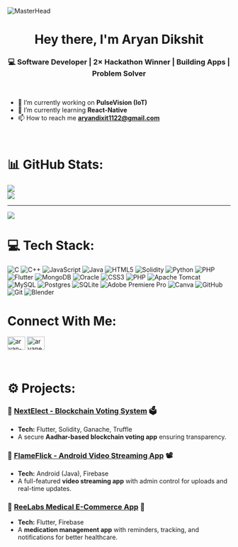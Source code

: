 ![MasterHead](https://images.prismic.io/createthrive/97c66635-ed56-4329-9e0e-b46f9bdf1639_Blog%20landscape.png?ixlib=gatsbyFP&auto=compress%2Cformat&fit=max&q=50&w=4492&h=1318)
<h1 align="center">Hey there, I'm Aryan Dikshit</h1>
<h3 align="center">💻 Software Developer | 2× Hackathon Winner | Building Apps | Problem Solver</h3>
<br>

- 🔭 I’m currently working on **PulseVision (IoT)**
- 🌱 I’m currently learning **React-Native**
- 📫 How to reach me **aryandixit1122@gmail.com**
<br>

# 📊 GitHub Stats:
![](https://nirzak-streak-stats.vercel.app/?user=aryanender28&theme=blue_navy&hide_border=false)<br/>
![](https://github-readme-stats.vercel.app/api/top-langs/?username=aryanender28&theme=blue_navy&hide_border=false&include_all_commits=false&count_private=false&layout=compact)

---
[![](https://visitcount.itsvg.in/api?id=aryanender28&icon=0&color=0)](https://visitcount.itsvg.in)


# 💻 Tech Stack:
![C](https://img.shields.io/badge/c-%2300599C.svg?style=for-the-badge&logo=c&logoColor=white) ![C++](https://img.shields.io/badge/c++-%2300599C.svg?style=for-the-badge&logo=c%2B%2B&logoColor=white) ![JavaScript](https://img.shields.io/badge/javascript-%23323330.svg?style=for-the-badge&logo=javascript&logoColor=%23F7DF1E) ![Java](https://img.shields.io/badge/java-%23ED8B00.svg?style=for-the-badge&logo=openjdk&logoColor=white) ![HTML5](https://img.shields.io/badge/html5-%23E34F26.svg?style=for-the-badge&logo=html5&logoColor=white) ![Solidity](https://img.shields.io/badge/Solidity-%23363636.svg?style=for-the-badge&logo=solidity&logoColor=white) ![Python](https://img.shields.io/badge/python-3670A0?style=for-the-badge&logo=python&logoColor=ffdd54) ![PHP](https://img.shields.io/badge/php-%23777BB4.svg?style=for-the-badge&logo=php&logoColor=white) ![Flutter](https://img.shields.io/badge/Flutter-%2302569B.svg?style=for-the-badge&logo=Flutter&logoColor=white) ![MongoDB](https://img.shields.io/badge/MongoDB-%234ea94b.svg?style=for-the-badge&logo=mongodb&logoColor=white) ![Oracle](https://img.shields.io/badge/Oracle-F80000?style=for-the-badge&logo=oracle&logoColor=white) ![CSS3](https://img.shields.io/badge/css3-%231572B6.svg?style=for-the-badge&logo=css3&logoColor=white) ![PHP](https://img.shields.io/badge/php-%23777BB4.svg?style=for-the-badge&logo=php&logoColor=white) ![Apache Tomcat](https://img.shields.io/badge/apache%20tomcat-%23F8DC75.svg?style=for-the-badge&logo=apache-tomcat&logoColor=black) ![MySQL](https://img.shields.io/badge/mysql-4479A1.svg?style=for-the-badge&logo=mysql&logoColor=white) ![Postgres](https://img.shields.io/badge/postgres-%23316192.svg?style=for-the-badge&logo=postgresql&logoColor=white) ![SQLite](https://img.shields.io/badge/sqlite-%2307405e.svg?style=for-the-badge&logo=sqlite&logoColor=white) ![Adobe Premiere Pro](https://img.shields.io/badge/Adobe%20Premiere%20Pro-9999FF.svg?style=for-the-badge&logo=Adobe%20Premiere%20Pro&logoColor=white) ![Canva](https://img.shields.io/badge/Canva-%2300C4CC.svg?style=for-the-badge&logo=Canva&logoColor=white) ![GitHub](https://img.shields.io/badge/github-%23121011.svg?style=for-the-badge&logo=github&logoColor=white) ![Git](https://img.shields.io/badge/git-%23F05033.svg?style=for-the-badge&logo=git&logoColor=white) ![Blender](https://img.shields.io/badge/blender-%23F5792A.svg?style=for-the-badge&logo=blender&logoColor=white)


#  Connect With Me:
<p align="left">
<a href="https://linkedin.com/in/aryan-dikshit-318185235" target="blank"><img align="center" src="https://raw.githubusercontent.com/rahuldkjain/github-profile-readme-generator/master/src/images/icons/Social/linked-in-alt.svg" alt="aryan-dikshit-318185235" height="30" width="40" /></a>
<a href="https://instagram.com/aryanender" target="blank"><img align="center" src="https://raw.githubusercontent.com/rahuldkjain/github-profile-readme-generator/master/src/images/icons/Social/instagram.svg" alt="aryanender" height="30" width="40" /></a>
</p>
<br>

# ⚙️ Projects:

<h3>🔹 <a href="https://github.com/your-repo-link">NextElect - Blockchain Voting System</a> 🗳️</h3>
<ul>
  <li><b>Tech:</b> Flutter, Solidity, Ganache, Truffle</li>
  <li>A secure <b>Aadhar-based blockchain voting app</b> ensuring transparency.</li>
</ul>

<h3>🔹 <a href="https://github.com/your-repo-link">FlameFlick - Android Video Streaming App</a> 📽️</h3>
<ul>
  <li><b>Tech:</b> Android (Java), Firebase</li>
  <li>A full-featured <b>video streaming app</b> with admin control for uploads and real-time updates.</li>
</ul>

<h3>🔹 <a href="https://github.com/your-repo-link">ReeLabs Medical E-Commerce App</a> 💊</h3>
<ul>
  <li><b>Tech:</b> Flutter, Firebase</li>
  <li>A <b>medication management app</b> with reminders, tracking, and notifications for better healthcare.</li>
</ul>
